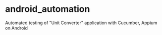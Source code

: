 # android_automation
Automated testing of "Unit Converter" application with Cucumber, Appium on Android 

